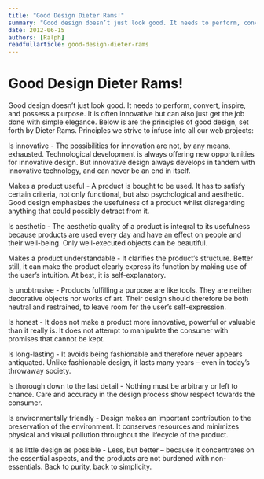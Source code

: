 ```yaml
---
title: "Good Design Dieter Rams!"
summary: "Good design doesn’t just look good. It needs to perform, convert, inspire, and possess a purpose. It is often innovative but can also just get the job done with simple elegance. Below is are the principles of good design, set forth by Dieter Rams."
date: 2012-06-15
authors: [Ralph]
readfullarticle: good-design-dieter-rams
---
```


# Good Design Dieter Rams!

Good design doesn’t just look good. It needs to perform, convert, inspire, and possess a purpose. It is often innovative but can also just get the job done with simple elegance. Below is are the principles of good design, set forth by Dieter Rams. Principles we strive to infuse into all our web projects:

Is innovative - The possibilities for innovation are not, by any means, exhausted. Technological development is always offering new opportunities for innovative design. But innovative design always develops in tandem with innovative technology, and can never be an end in itself.

Makes a product useful - A product is bought to be used. It has to satisfy certain criteria, not only functional, but also psychological and aesthetic. Good design emphasizes the usefulness of a product whilst disregarding anything that could possibly detract from it.

Is aesthetic - The aesthetic quality of a product is integral to its usefulness because products are used every day and have an effect on people and their well-being. Only well-executed objects can be beautiful.

Makes a product understandable - It clarifies the product’s structure. Better still, it can make the product clearly express its function by making use of the user’s intuition. At best, it is self-explanatory.

Is unobtrusive - Products fulfilling a purpose are like tools. They are neither decorative objects nor works of art. Their design should therefore be both neutral and restrained, to leave room for the user’s self-expression.

Is honest - It does not make a product more innovative, powerful or valuable than it really is. It does not attempt to manipulate the consumer with promises that cannot be kept.

Is long-lasting - It avoids being fashionable and therefore never appears antiquated. Unlike fashionable design, it lasts many years – even in today’s throwaway society.

Is thorough down to the last detail - Nothing must be arbitrary or left to chance. Care and accuracy in the design process show respect towards the consumer.

Is environmentally friendly - Design makes an important contribution to the preservation of the environment. It conserves resources and minimizes physical and visual pollution throughout the lifecycle of the product.

Is as little design as possible - Less, but better – because it concentrates on the essential aspects, and the products are not burdened with non-essentials. Back to purity, back to simplicity.
